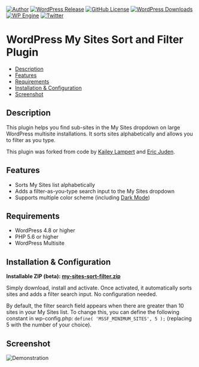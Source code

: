 [![Author](https://img.shields.io/badge/author-Daniel%20M.%20Hendricks-lightgrey.svg?colorB=9900cc )](https://www.danhendricks.com/?utm_source=github.com&utm_medium=campaign&utm_content=button&utm_campaign=cloudverve%2Fmy-sites-sort-filter)
[![WordPress Release](https://img.shields.io/wordpress/plugin/v/my-sites-sort-filter.svg)](https://wordpress.org/plugins/my-sites-sort-filter/)
[![GitHub License](https://img.shields.io/badge/license-GPLv2-yellow.svg)](https://raw.githubusercontent.com/cloudverve/my-sites-sort-filter/master/LICENSE)
[![WordPress Downloads](https://img.shields.io/wordpress/plugin/dt/my-sites-sort-filter.svg)](https://wordpress.org/plugins/my-sites-sort-filter/)
[![WP Engine](https://img.shields.io/badge/WP%20Engine-Compatible-orange.svg)](http://bit.ly/WPEnginePlans)
[![Twitter](https://img.shields.io/twitter/url/https/github.com/cloudverve/my-sites-sort-filter.svg?style=social)](https://twitter.com/danielhendricks)

# WordPress My Sites Sort and Filter Plugin

- [Description](#description)
- [Features](#features)
- [Requirements](#requirements)
- [Installation & Configuration](#installation--configuration)
- [Screenshot](#screenshot)

## Description

This plugin helps you find sub-sites in the My Sites dropdown on large WordPress multisite installations. It sorts sites alphabetically and allows you to filter as you type.

This plugin was forked from code by [Kailey Lampert](https://github.com/trepmal/my-sites-search) and [Eric Juden](https://wordpress.org/plugins/reorder-my-sites/).

## Features

- Sorts My Sites list alphabetically
- Adds a filter-as-you-type search input to the My Sites dropdown
- Supports multiple color scheme (including [Dark Mode](https://wordpress.org/plugins/dark-mode/))

## Requirements

- WordPress 4.8 or higher
- PHP 5.6 or higher
- WordPress Multisite

## Installation & Configuration

**Installable ZIP (beta): [my-sites-sort-filter.zip](https://f001.backblazeb2.com/file/hendricks/tmp/my-sites-sort-filter.zip)**

Simply download, install and activate. Once activated, it automatically sorts sites and adds a filter search input. No configuration needed.

By default, the filter search field appears when there are greater than 10 sites in your My Sites list. To change this, you can define the following constant in wp-config.php: `define( 'MSSF_MINIMUM_SITES', 5 );` (replacing 5 with the number of your choice).

## Screenshot

![Demonstration](https://rawcdn.githack.com/cloudverve/my-sites-sort-filter/master/assets/demo.gif "Demonstration")
